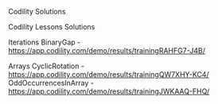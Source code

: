 Codility Solutions 

Codility Lessons Solutions

Iterations
BinaryGap - https://app.codility.com/demo/results/trainingRAHFG7-J4B/

Arrays
CyclicRotation - https://app.codility.com/demo/results/trainingQW7XHY-KC4/
OddOccurrencesInArray - https://app.codility.com/demo/results/trainingJWKAAQ-FHQ/
